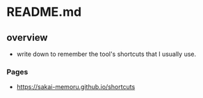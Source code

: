 # README.md

## overview

- write down to remember the tool's shortcuts that I usually use.

### Pages

- https://sakai-memoru.github.io/shortcuts




